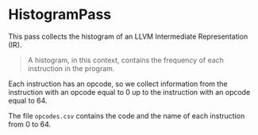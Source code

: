 # HistogramPass
This pass collects the histogram of an LLVM Intermediate Representation (IR). 

> A histogram, in this context, contains the frequency of each instruction in the program.

Each instruction has an opcode, so we collect information from the instruction with an opcode equal to 0 up to the instruction with an opcode equal to 64.

The file `opcodes.csv` contains the code and the name of each instruction from 0 to 64.